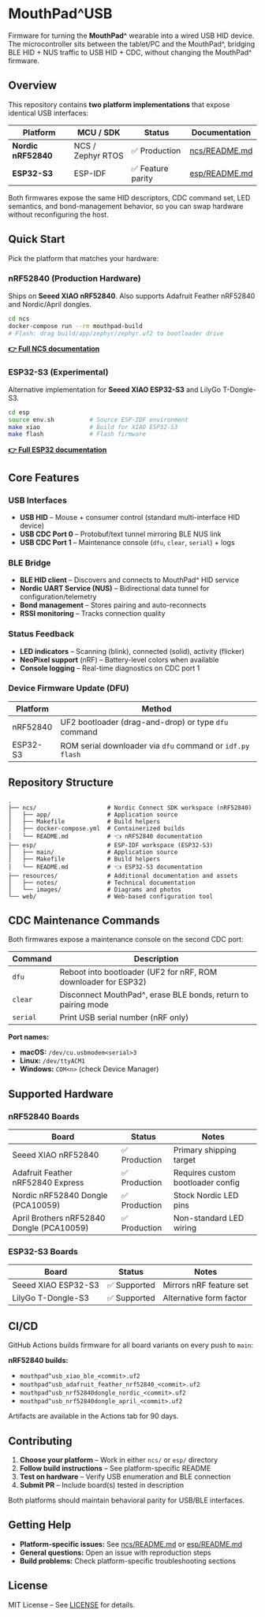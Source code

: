 # MouthPad^USB

Firmware for turning the **MouthPad^** wearable into a wired USB HID device. The microcontroller sits between the tablet/PC and the MouthPad^, bridging BLE HID + NUS traffic to USB HID + CDC, without changing the MouthPad^ firmware.

## Overview

This repository contains **two platform implementations** that expose identical USB interfaces:

| Platform | MCU / SDK | Status | Documentation |
|----------|-----------|--------|---------------|
| **Nordic nRF52840** | NCS / Zephyr RTOS | ✅ Production | [ncs/README.md](ncs/README.md) |
| **ESP32-S3** | ESP-IDF | ✅ Feature parity | [esp/README.md](esp/README.md) |

Both firmwares expose the same HID descriptors, CDC command set, LED semantics, and bond-management behavior, so you can swap hardware without reconfiguring the host.

## Quick Start

Pick the platform that matches your hardware:

### nRF52840 (Production Hardware)

Ships on **Seeed XIAO nRF52840**. Also supports Adafruit Feather nRF52840 and Nordic/April dongles.

```bash
cd ncs
docker-compose run --rm mouthpad-build
# Flash: drag build/app/zephyr/zephyr.uf2 to bootloader drive
```

**[👉 Full NCS documentation](ncs/README.md)**

### ESP32-S3 (Experimental)

Alternative implementation for **Seeed XIAO ESP32-S3** and LilyGo T-Dongle-S3.

```bash
cd esp
source env.sh          # Source ESP-IDF environment
make xiao              # Build for XIAO ESP32-S3
make flash             # Flash firmware
```

**[👉 Full ESP32 documentation](esp/README.md)**

## Core Features

### USB Interfaces

- **USB HID** – Mouse + consumer control (standard multi-interface HID device)
- **USB CDC Port 0** – Protobuf/text tunnel mirroring BLE NUS link
- **USB CDC Port 1** – Maintenance console (`dfu`, `clear`, `serial`) + logs

### BLE Bridge

- **BLE HID client** – Discovers and connects to MouthPad^ HID service
- **Nordic UART Service (NUS)** – Bidirectional data tunnel for configuration/telemetry
- **Bond management** – Stores pairing and auto-reconnects
- **RSSI monitoring** – Tracks connection quality

### Status Feedback

- **LED indicators** – Scanning (blink), connected (solid), activity (flicker)
- **NeoPixel support** (nRF) – Battery-level colors when available
- **Console logging** – Real-time diagnostics on CDC port 1

### Device Firmware Update (DFU)

| Platform | Method |
|----------|--------|
| nRF52840 | UF2 bootloader (drag-and-drop) or type `dfu` command |
| ESP32-S3 | ROM serial downloader via `dfu` command or `idf.py flash` |

## Repository Structure

```
.
├── ncs/                    # Nordic Connect SDK workspace (nRF52840)
│   ├── app/                # Application source
│   ├── Makefile            # Build helpers
│   ├── docker-compose.yml  # Containerized builds
│   └── README.md           # 👈 nRF52840 documentation
├── esp/                    # ESP-IDF workspace (ESP32-S3)
│   ├── main/               # Application source
│   ├── Makefile            # Build helpers
│   └── README.md           # 👈 ESP32-S3 documentation
├── resources/              # Additional documentation and assets
│   ├── notes/              # Technical documentation
│   └── images/             # Diagrams and photos
└── web/                    # Web-based configuration tool
```

## CDC Maintenance Commands

Both firmwares expose a maintenance console on the second CDC port:

| Command | Description |
|---------|-------------|
| `dfu` | Reboot into bootloader (UF2 for nRF, ROM downloader for ESP32) |
| `clear` | Disconnect MouthPad^, erase BLE bonds, return to pairing mode |
| `serial` | Print USB serial number (nRF only) |

**Port names:**
- **macOS:** `/dev/cu.usbmodem<serial>3`
- **Linux:** `/dev/ttyACM1`
- **Windows:** `COM<n>` (check Device Manager)

## Supported Hardware

### nRF52840 Boards

| Board | Status | Notes |
|-------|--------|-------|
| Seeed XIAO nRF52840 | ✅ Production | Primary shipping target |
| Adafruit Feather nRF52840 Express | ✅ Production | Requires custom bootloader config |
| Nordic nRF52840 Dongle (PCA10059) | ✅ Production | Stock Nordic LED pins |
| April Brothers nRF52840 Dongle (PCA10059) | ✅ Production | Non-standard LED wiring |

### ESP32-S3 Boards

| Board | Status | Notes |
|-------|--------|-------|
| Seeed XIAO ESP32-S3 | ✅ Supported | Mirrors nRF feature set |
| LilyGo T-Dongle-S3 | ✅ Supported | Alternative form factor |

## CI/CD

GitHub Actions builds firmware for all board variants on every push to `main`:

**nRF52840 builds:**
- `mouthpad^usb_xiao_ble_<commit>.uf2`
- `mouthpad^usb_adafruit_feather_nrf52840_<commit>.uf2`
- `mouthpad^usb_nrf52840dongle_nordic_<commit>.uf2`
- `mouthpad^usb_nrf52840dongle_april_<commit>.uf2`

Artifacts are available in the Actions tab for 90 days.

## Contributing

1. **Choose your platform** – Work in either `ncs/` or `esp/` directory
2. **Follow build instructions** – See platform-specific README
3. **Test on hardware** – Verify USB enumeration and BLE connection
4. **Submit PR** – Include board(s) tested in description

Both platforms should maintain behavioral parity for USB/BLE interfaces.

## Getting Help

- **Platform-specific issues:** See [ncs/README.md](ncs/README.md) or [esp/README.md](esp/README.md)
- **General questions:** Open an issue with reproduction steps
- **Build problems:** Check platform-specific troubleshooting sections

## License

MIT License – See [LICENSE](LICENSE) for details.
